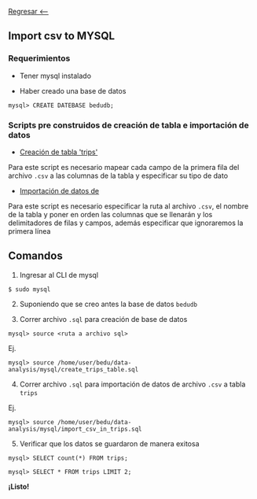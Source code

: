 [Regresar <--](../)

## Import csv to MYSQL

### Requerimientos

- Tener mysql instalado

- Haber creado una base de datos

```
mysql> CREATE DATEBASE bedudb;
```

### Scripts pre construidos de creación de tabla e importación de datos

- [Creación de tabla 'trips'](./create-trips-table.sql)

Para este script es necesario mapear cada campo de la primera fila del archivo `.csv` a las columnas de la tabla y especificar su tipo de dato

- [Importación de datos de ](./create-trips-table.sql)

Para este script es necesario especificar la ruta al archivo `.csv`, el nombre de la tabla y poner en orden las columnas que se llenarán y los delimitadores de filas y campos, además especificar que ignoraremos la primera línea

## Comandos

1. Ingresar al CLI de mysql

```
$ sudo mysql 
```

2. Suponiendo que se creo antes la base de datos `bedudb`

3. Correr archivo `.sql` para creación de base de datos

```
mysql> source <ruta a archivo sql>
```

Ej.

```
mysql> source /home/user/bedu/data-analysis/mysql/create_trips_table.sql
```

4. Correr archivo `.sql` para importación de datos de archivo `.csv` a tabla `trips`

Ej.

```
mysql> source /home/user/bedu/data-analysis/mysql/import_csv_in_trips.sql
```

5. Verificar que los datos se guardaron de manera exitosa

```
mysql> SELECT count(*) FROM trips;
```

```
mysql> SELECT * FROM trips LIMIT 2;
```

**¡Listo!**


